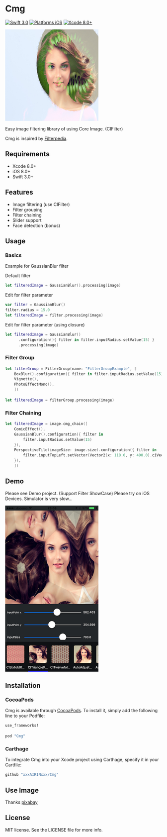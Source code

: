 # Cmg

[![Swift 3.0](https://img.shields.io/badge/Swift-3.0-orange.svg?style=flat)](https://developer.apple.com/swift/)
[![Platforms iOS](https://img.shields.io/badge/Platforms-iOS-lightgray.svg?style=flat)](https://developer.apple.com/swift/)
[![Xcode 8.0+](https://img.shields.io/badge/Xcode-8.0+-blue.svg?style=flat)](https://developer.apple.com/swift/)

![CmgImage](Images/CmgImage.png "CmgImage")

Easy image filtering library of using Core Image. (CIFilter)

Cmg is inspired by [Filterpedia](https://github.com/FlexMonkey/Filterpedia).

## Requirements

* Xcode 8.0+
* iOS 8.0+
* Swift 3.0+

## Features

- Image filtering (use CIFilter)
- Filter grouping
- Filter chaining
- Slider support
- Face detection (bonus)

## Usage

### Basics

Example for GaussianBlur filter

Default filter
```swift
let filteredImage = GaussianBlur().processing(image)
```

Edit for filter parameter

```swift
var filter = GaussianBlur()
filter.radius = 15.0
let filteredImage = filter.processing(image)
```

Edit for filter parameter (using closure)

```swift
let filteredImage = GaussianBlur()
      .configuration(){ filter in filter.inputRadius.setValue(15) }
      .processing(image)
```

### Filter Group

```swift
let filterGroup = FilterGroup(name: "FilterGroupExample", [
    BoxBlur().configuration({ filter in filter.inputRadius.setValue(15) }),
    Vignette(),
    PhotoEffectMono(),
    ])

let filteredImage = filterGroup.processing(image)
```

### Filter Chaining

```swift
let filteredImage = image.cmg_chain([
    ComicEffect(),
    GaussianBlur().configuration({ filter in
        filter.inputRadius.setValue(15)
    }),
    PerspectiveTile(imageSize: image.size).configuration({ filter in
        filter.inputTopLeft.setVector(Vector2(x: 118.0, y: 490.0).ciVector)
    }),
    ])
```

## Demo

Please see Demo project. (Support Filter ShowCase)
Please try on iOS Devices.
Simulator is very slow...

![Screenshot](Images/Screenshot.png "Screenshot")

## Installation

### CocoaPods

Cmg is available through [CocoaPods](http://cocoapods.org). To install
it, simply add the following line to your Podfile:

```ruby
use_frameworks!

pod "Cmg"
```

### Carthage

To integrate Cmg into your Xcode project using Carthage, specify it in your Cartfile:

```ruby
github "xxxAIRINxxx/Cmg"
```

## Use Image

Thanks [pixabay](https://pixabay.com/)

## License

MIT license. See the LICENSE file for more info.

